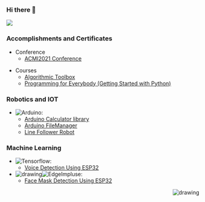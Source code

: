 ### Hi there 👋
<img src="https://github-readme-stats.vercel.app/api?username=Atanukumardey&show_icons=true&theme=radical&count_private=true&hide=stars,issues">

### Accomplishments and Certificates
- Conference
  - [ACMI2021 Conference](https://github.com/Atanukumardey/Certificates/blob/main/ACMI2021_Conference.png)
<!-- - Paper
  - [Text and Voice to Braille Translator for Blind People](https://ieeexplore.ieee.org/document/9528283) -->
- Courses
  - [Algorithmic Toolbox](https://coursera.org/share/5cfb0d33d10adfdf3a9ef991d412e0d6)
  - [Programming for Everybody (Getting Started with Python)](https://coursera.org/share/6bbb4d2e78e3410cb20bc8ae32e627a6)
### Robotics and IOT
- <img alt="Arduino" src="https://img.shields.io/badge/-Arduino-00878F?style=flat-square&logo=Arduino&logoColor=white" />:
  - [Arduino Calculator library](https://github.com/Atanukumardey/Calculator)
  - [Arduino FileManager](https://github.com/Atanukumardey/Filemanager)
  - [Line Follower Robot](https://github.com/Atanukumardey/BasicLFR)
### Machine Learning
- <img alt="Tensorflow" src="https://img.shields.io/badge/-TensorFlowLite-FBBC05?style=flat-square&logo=Tensorflow&logoColor=white" />:
  - [Voice Detection Using ESP32](https://github.com/Atanukumardey/VoiceDetectionESP32)
- <img src="https://avatars.githubusercontent.com/u/52098900?s=20&v=4" alt="drawing" style=""/><img alt="EdgeImpluse" src="https://img.shields.io/badge/-EDGE IMPLUSE-%2339BFCE?style=flat-square&logo=&logoColor=white" />:
  - [Face Mask Detection Using ESP32](https://github.com/Atanukumardey/FacemaskDetectionESP32)

<img src="https://komarev.com/ghpvc/?username=Atanukumardey&style=flat " alt="drawing" style="" align="right"/>
<!--
**Atanukumardey/Atanukumardey** is a ✨ _special_ ✨ repository because its `README.md` (this file) appears on your GitHub profile.

Here are some ideas to get you started:

- 🔭 I’m currently working on ...
- 🌱 I’m currently learning ...
- 👯 I’m looking to collaborate on ...
- 🤔 I’m looking for help with ...
- 💬 Ask me about ...
- 📫 How to reach me: ...
- 😄 Pronouns: ...
- ⚡ Fun fact: ...
-->
